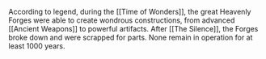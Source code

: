 
According to legend, during the [[Time of Wonders]], the great Heavenly Forges were able to create wondrous constructions, from advanced [[Ancient Weapons]] to powerful artifacts. After [[The Silence]], the Forges broke down and were scrapped for parts. None remain in operation for at least 1000 years.

